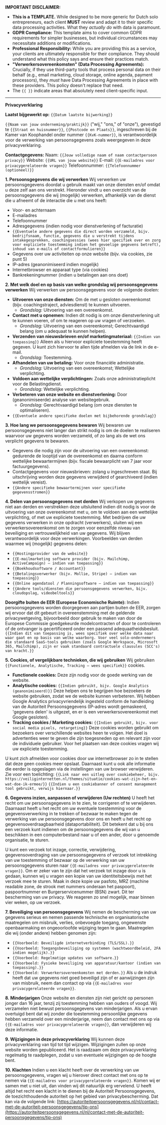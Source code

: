 **IMPORTANT DISCLAIMER:**

- **This is a TEMPLATE.** While designed to be more generic for Dutch solo entrepreneurs, each client **MUST** review and adapt it to their specific data processing activities. What they _actually do_ with data is paramount.
- **GDPR Compliance:** This template aims to cover common GDPR requirements for simpler businesses, but individual circumstances may necessitate additions or modifications.
- **Professional Responsibility:** While you are providing this as a service, your clients are ultimately responsible for their compliance. They should understand what this policy says and ensure their practices match.
- **"Verwerkersovereenkomsten" (Data Processing Agreements):** Crucially, if they use third-party tools that process personal data on their behalf (e.g., email marketing, cloud storage, online agenda, payment processors), they _must_ have Data Processing Agreements in place with these providers. This policy doesn't replace that need.
- The `{{ }}` indicate areas that absolutely need client-specific input.

---

**Privacyverklaring**

**Laatst bijgewerkt op:** `{{Datum laatste bijwerking}}`

`{{Naam van jouw onderneming/praktijk}}` ("wij," "ons," of "onze"), gevestigd te `{{Straat en huisnummer}}`, `{{Postcode en Plaats}}`, ingeschreven bij de Kamer van Koophandel onder nummer `{{KvK-nummer}}`, is verantwoordelijk voor de verwerking van persoonsgegevens zoals weergegeven in deze privacyverklaring.

**Contactgegevens:**
Naam: `{{Jouw volledige naam of naam contactpersoon privacy}}`
Website: `{{URL van jouw website}}`
E-mail: `{{E-mailadres voor privacygerelateerde vragen}}`
Telefoonnummer: `{{Telefoonnummer (optioneel)}}`

**1. Persoonsgegevens die wij verwerken**
Wij verwerken uw persoonsgegevens doordat u gebruik maakt van onze diensten en/of omdat u deze zelf aan ons verstrekt. Hieronder vindt u een overzicht van de persoonsgegevens die wij (mogelijk) verwerken, afhankelijk van de dienst die u afneemt of de interactie die u met ons heeft:

- Voor- en achternaam
- E-mailadres
- Telefoonnummer
- Adresgegevens (indien nodig voor dienstverlening of facturatie)
- `{{Eventuele andere gegevens die direct worden verzameld, bijv. bedrijfsnaam, functie, gegevens die u verstrekt tijdens intakegesprekken, coachingsessies (wees hier specifiek over en zorg voor expliciete toestemming indien het gevoelige gegevens betreft), inhoud van e-mails of contactformulieren}}`
- Gegevens over uw activiteiten op onze website (bijv. via cookies, zie punt 5)
- IP-adres (geanonimiseerd indien mogelijk)
- Internetbrowser en apparaat type (via cookies)
- Bankrekeningnummer (indien u betalingen aan ons doet)

**2. Met welk doel en op basis van welke grondslag wij persoonsgegevens verwerken**
Wij verwerken uw persoonsgegevens voor de volgende doelen:

- **Uitvoeren van onze diensten:** Om de met u gesloten overeenkomst (bijv. coachingstraject, adviesdienst) te kunnen uitvoeren.
  - _Grondslag:_ Uitvoering van een overeenkomst.
- **Contact met u opnemen:** Indien dit nodig is om onze dienstverlening uit te kunnen voeren, of om te reageren op uw vragen of verzoeken.
  - _Grondslag:_ Uitvoering van een overeenkomst; Gerechtvaardigd belang (om u adequaat te kunnen helpen).
- **Verzenden van nieuwsbrieven en/of marketingmateriaal:** `{{Indien van toepassing}}` Alleen als u hiervoor expliciete toestemming heeft gegeven. U kunt zich hiervoor te allen tijde afmelden via de link in de e-mail.
  - _Grondslag:_ Toestemming.
- **Afhandelen van uw betaling:** Voor onze financiële administratie.
  - _Grondslag:_ Uitvoering van een overeenkomst; Wettelijke verplichting.
- **Voldoen aan wettelijke verplichtingen:** Zoals onze administratieplicht voor de Belastingdienst.
  - _Grondslag:_ Wettelijke verplichting.
- **Verbeteren van onze website en dienstverlening:** Door (geanonimiseerde) analyse van websitegebruik.
  - _Grondslag:_ Gerechtvaardigd belang (om onze diensten te optimaliseren).
- `{{Eventuele andere specifieke doelen met bijbehorende grondslag}}`

**3. Hoe lang we persoonsgegevens bewaren**
Wij bewaren uw persoonsgegevens niet langer dan strikt nodig is om de doelen te realiseren waarvoor uw gegevens worden verzameld, of zo lang als de wet ons verplicht gegevens te bewaren.

- Gegevens die nodig zijn voor de uitvoering van een overeenkomst: gedurende de looptijd van de overeenkomst en daarna conform wettelijke bewaartermijnen (bijv. fiscale bewaarplicht van 7 jaar voor factuurgegevens).
- Contactgegevens voor nieuwsbrieven: zolang u ingeschreven staat. Bij uitschrijving worden deze gegevens verwijderd of gearchiveerd (indien wettelijk vereist).
- `{{Andere specifieke bewaartermijnen voor specifieke gegevensstromen}}`

**4. Delen van persoonsgegevens met derden**
Wij verkopen uw gegevens niet aan derden en verstrekken deze uitsluitend indien dit nodig is voor de uitvoering van onze overeenkomst met u, om te voldoen aan een wettelijke verplichting, of met uw expliciete toestemming.
Met bedrijven die uw gegevens verwerken in onze opdracht (verwerkers), sluiten wij een verwerkersovereenkomst om te zorgen voor eenzelfde niveau van beveiliging en vertrouwelijkheid van uw gegevens. Wij blijven verantwoordelijk voor deze verwerkingen.
Voorbeelden van derden waarmee wij (mogelijk) gegevens delen:

- `{{Hostingprovider van de website}}`
- `{{E-mailmarketing software provider (bijv. Mailchimp, ActiveCampaign) – indien van toepassing}}`
- `{{Boekhoudsoftware / Accountant}}`
- `{{Betalingsverwerker (bijv. Mollie, Stripe) – indien van toepassing}}`
- `{{Online agendatool / Planningsoftware – indien van toepassing}}`
- `{{Andere tools/diensten die persoonsgegevens verwerken, bijv. cloudopslag, videobeltools}}`

**Doorgifte buiten de EER (Europese Economische Ruimte):**
Indien persoonsgegevens worden doorgegeven aan partijen buiten de EER, zorgen wij ervoor dat dit gebeurt in overeenstemming met de geldende privacywetgeving, bijvoorbeeld door gebruik te maken van door de Europese Commissie goedgekeurde modelcontracten of door te controleren of de ontvanger is gecertificeerd onder een passend adequaatheidsbesluit. `{{Indien dit van toepassing is, wees specifiek over welke data naar waar gaat en op basis van welke waarborg. Voor veel solo-ondernemers die standaard SaaS-tools gebruiken (zoals Google Workspace, Microsoft 365, Mailchimp), zijn er vaak standaard contractuele clausules (SCC's) van kracht.}}`

**5. Cookies, of vergelijkbare technieken, die wij gebruiken**
Wij gebruiken `{{Functionele, Analytische, Tracking – wees specifiek}}` cookies.

- **Functionele cookies:** Deze zijn nodig voor de goede werking van de website.
- **Analytische cookies:** `{{Indien gebruikt, bijv. Google Analytics (geanonimiseerd)}}` Deze helpen ons te begrijpen hoe bezoekers de website gebruiken, zodat we de website kunnen verbeteren. Wij hebben Google Analytics privacyvriendelijk ingesteld conform de handleiding van de Autoriteit Persoonsgegevens (IP-adres wordt gemaskeerd, 'gegevens delen' is uitgezet, en er is een verwerkersovereenkomst met Google gesloten).
- **Tracking cookies / Marketing cookies:** `{{Indien gebruikt, bijv. voor social media pixels, retargeting}}` Deze cookies worden gebruikt om bezoekers over verschillende websites heen te volgen. Het doel is advertenties weer te geven die zijn toegesneden op en relevant zijn voor de individuele gebruiker. Voor het plaatsen van deze cookies vragen wij uw expliciete toestemming.

U kunt zich afmelden voor cookies door uw internetbrowser zo in te stellen dat deze geen cookies meer opslaat. Daarnaast kunt u ook alle informatie die eerder is opgeslagen via de instellingen van uw browser verwijderen. Zie voor een toelichting: `{{Link naar een uitleg over cookiebeheer, bijv. https://veiliginternetten.nl/themes/situatie/cookies-wat-zijn-het-en-wat-doe-ik-ermee/}}`
`{{Indien u een cookiebanner of consent management tool gebruikt, verwijs hiernaar.}}`

**6. Gegevens inzien, aanpassen of verwijderen (Uw rechten)**
U heeft het recht om uw persoonsgegevens in te zien, te corrigeren of te verwijderen. Daarnaast heeft u het recht om uw eventuele toestemming voor de gegevensverwerking in te trekken of bezwaar te maken tegen de verwerking van uw persoonsgegevens door ons en heeft u het recht op gegevensoverdraagbaarheid (dataportabiliteit).
Dit betekent dat u bij ons een verzoek kunt indienen om de persoonsgegevens die wij van u beschikken in een computerbestand naar u of een ander, door u genoemde organisatie, te sturen.

U kunt een verzoek tot inzage, correctie, verwijdering, gegevensoverdraging van uw persoonsgegevens of verzoek tot intrekking van uw toestemming of bezwaar op de verwerking van uw persoonsgegevens sturen naar `{{E-mailadres voor privacygerelateerde vragen}}`.
Om er zeker van te zijn dat het verzoek tot inzage door u is gedaan, kunnen wij u vragen een kopie van uw identiteitsbewijs met het verzoek mee te sturen. Maak in deze kopie uw pasfoto, MRZ (machine readable zone, de strook met nummers onderaan het paspoort), paspoortnummer en Burgerservicenummer (BSN) zwart. Dit ter bescherming van uw privacy. We reageren zo snel mogelijk, maar binnen vier weken, op uw verzoek.

**7. Beveiliging van persoonsgegevens**
Wij nemen de bescherming van uw gegevens serieus en nemen passende technische en organisatorische maatregelen om misbruik, verlies, onbevoegde toegang, ongewenste openbaarmaking en ongeoorloofde wijziging tegen te gaan.
Maatregelen die wij (onder andere) hebben genomen zijn:

- `{{Voorbeeld: Beveiligde internetverbinding (TLS/SSL).}}`
- `{{Voorbeeld: Toegangsbeveiliging op systemen (wachtwoordbeleid, 2FA indien mogelijk).}}`
- `{{Voorbeeld: Regelmatige updates van software.}}`
- `{{Voorbeeld: Fysieke beveiliging van apparatuur/kantoor (indien van toepassing).}}`
- `{{Voorbeeld: Verwerkersovereenkomsten met derden.}}`
  Als u de indruk heeft dat uw gegevens niet goed beveiligd zijn of er aanwijzingen zijn van misbruik, neem dan contact op via `{{E-mailadres voor privacygerelateerde vragen}}`.

**8. Minderjarigen**
Onze website en diensten zijn niet gericht op personen jonger dan 16 jaar, tenzij zij toestemming hebben van ouders of voogd. Wij verzamelen niet bewust persoonsgegevens van minderjarigen. Als u ervan overtuigd bent dat wij zonder die toestemming persoonlijke gegevens hebben verzameld over een minderjarige, neem dan contact met ons op via `{{E-mailadres voor privacygerelateerde vragen}}`, dan verwijderen wij deze informatie.

**9. Wijzigingen in deze privacyverklaring**
Wij kunnen deze privacyverklaring van tijd tot tijd wijzigen. Wijzigingen zullen op onze website worden gepubliceerd. Het is raadzaam om deze privacyverklaring regelmatig te raadplegen, zodat u van eventuele wijzigingen op de hoogte bent.

**10. Klachten**
Indien u een klacht heeft over de verwerking van uw persoonsgegevens, vragen wij u hierover direct contact met ons op te nemen via `{{E-mailadres voor privacygerelateerde vragen}}`. Komen wij er samen met u niet uit, dan vinden wij dit natuurlijk erg vervelend. U heeft altijd het recht een klacht in te dienen bij de Autoriteit Persoonsgegevens, de toezichthoudende autoriteit op het gebied van privacybescherming. Dat kan via de volgende link: [https://autoriteitpersoonsgegevens.nl/nl/contact-met-de-autoriteit-persoonsgegevens/tip-ons](https://autoriteitpersoonsgegevens.nl/nl/contact-met-de-autoriteit-persoonsgegevens/tip-ons)
